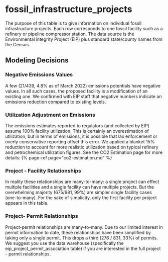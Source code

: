 # fossil_infrastructure_projects

The purpose of this table is to give information on individual fossil infrastructure projects. Each row corresponds to one fossil facility such as a refinery or pipeline compressor station. The data source is the Environmental integrity Project (EIP) plus standard state/county names from the Census.

## Modeling Decisions

### Negative Emissions Values

A few (21/439, 4.8% as of March 2022) emissions potentials have negative values. In all such cases, the proposed facility is a modification of an existing one. We confirmed with EIP staff that negative numbers indicate an emissions reduction compared to existing levels.

### Utilization Adjustment on Emissions

The emissions estimates reported to regulators (and collected by EIP) assume 100% facility utilization. This is  certainly an overestimation of utilization, but in terms of emissions, it is possible that lax enforcement or overly conservative reporting offset this error. We applied a blanket 15% reduction to account for more realistic utilization based on typical refinery and petrochemical utilization figures. See the CO2 Estimation page for more details:
{% page-ref page="co2-estimation.md" %}

### Project - Facility Relationships

In reality these relationships are many-to-many: a single project can effect multiple facilities and a single facility can have multiple projects. But the overwhelming majority (675/681, 99%) are simpler single facility cases (one-to-many). For the sake of simplicity, only the first facility per project appears in this table.

### Project- Permit Relationships

Project-permit relationships are many-to-many. Due to our limited interest in permit information to date, these relationships have been simplified by taking only a single permit. This drops a third (276 / 831, 33%) of permits. We suggest you use the data warehouse (specifically the eip_project_permit_association table) if you are interested in the full project - permit relationships.
